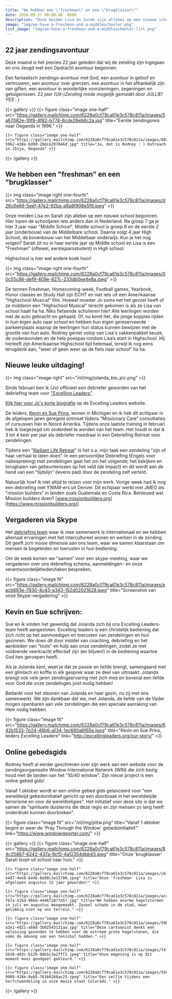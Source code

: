 ```yaml
---
title: "We hebben een \"freshman\" en een \"brugklasser\""
date: 2018-09-27 00:00:00 -0600
description: "Onze meiden Lisa en Sarah zijn allebei op een nieuwe school begonnen. Hier lopen de schooljaren iets anders dan in Nederland."
image: "img/we-have-a-freshman-and-a-middleschooler.png"
list_image: "img/we-have-a-freshman-and-a-middleschooler-list.png"
---
```

22 jaar zendingsavontuur
------------------------

Deze maand is het precies 22 jaar geleden dat wij de zending zijn ingegaan en ons Jeugd met een Opdracht avontuur begonnen.

Een fantastisch zendings-avontuur met God, een avontuur in geloof en vertrouwen, een avontuur over grenzen, een avontuur in het afhankelijk zijn van giften, een avontuur in wonderlijke voorzieningen, zegeningen en getuigenissen.
*22 jaar (Uit-)Zending mede mogelijk gemaakt door JULLIE! YES : )*

{{< gallery >}}
    {{< figure class="image one-half" src="https://gallery.mailchimp.com/6228a0cf79ca61e3c578c811a/images/5a67082e-10f8-4f82-b774-6cde28eb6c2a.jpg" title="Eerste zendingsreis naar Oeganda in 1996." >}}

    {{< figure class="image one-half" src="https://gallery.mailchimp.com/6228a0cf79ca61e3c578c811a/images/88237ffc-5962-438e-bd9d-20dce297046d.jpg" title="Ja, dat is Rodney : ) Outreach in JInja, Oeganda" >}}
{{< /gallery >}}

We hebben een "freshman" en een "brugklasser"
---------------------------------------------

{{< img class="image right one-fourth" src="https://gallery.mailchimp.com/6228a0cf79ca61e3c578c811a/images/d26c6e66-5eef-47e2-92ba-a8a8f908e5f9.jpeg" >}}

Onze meiden Lisa en Sarah zijn allebei op een nieuwe school begonnen. Hier lopen de schooljaren iets anders dan in Nederland. Na groep 7 ga je hier 3 jaar naar "Middle School". Middle school is groep 8 en de eerste 2 jaar (onderbouw) van de Middelbare school. Daarna volgt 4 jaar High School, de bovenbouw van het Middelbaar onderwijs. Kun je het nog volgen? Sarah zit nu in haar eerste jaar op Middle school en Lisa is een "Freshman” (oftewel, eerstejaarsstudent) in High school.

Highschool is hier wel andere koek hoor!

{{< img class="image right one-fourth" src="https://gallery.mailchimp.com/6228a0cf79ca61e3c578c811a/images/00c55c86-def9-409e-827c-233db0ee4e8a.jpeg" >}}

De termen Freshman, Homecoming-week, Football games, Yearbook, Honor classes en Study Hall zijn ECHT en niet iets uit een Amerikaanse "Highschool Musical” film. Hoewel moeder Jo soms net het gevoel heeft of ze middenin een "Highschool Musical" terecht gekomen is als ze Lisa van school haalt ha ha.
Niks fietsende scholieren hier! Alle leerlingen worden met de auto gebracht en gehaald. Of, nu komt het, die jonge koppies rijden in hun eigen auto naar school en hebben hun eigen gereserveerde parkeerplaats waarop de leerlingen hun status kunnen bewijzen met de grootte van hun auto.
Rodney geniet volop van Lisa's vakkenpakket keuze, de ouderavonden en de hele poespas rondom Lisa’s start in Highschool. Hij herleeft zijn Amerikaanse Highschool tijd helemaal, terwijl ik nog eens terugdenk aan; "weer of geen weer op de fiets naar school” ha ha.

Nieuwe leuke uitdaging!
-----------------------

{{< img class="image right" src="/nl/img/jolanda_bio_pic.png" >}}

Sinds februari ben ik (Jo) officieel een debriefer geworden van het debriefing team voor ["Excelling Leaders”](http://excellingleaders.org/).

[Klik hier voor Jo's korte biografie](http://excellingleaders.org/jolanda-bio/) op de Excelling Leaders website.

De leiders, [Kevin en Sue Prins](http://excellingleaders.org/our-story/), wonen in Michigan en ik heb dit echtpaar in de afgelopen jaren geregeld ontmoet tijdens "Missionary Care” consultaties of cursussen hier in Noord Amerika. Tijdens onze laatste training in februari heb ik toegezegd om onderdeel te worden van het team. Het houdt in dat ik 3 tot 4 keer per jaar als debriefer meedraai in een Debriefing Retreat voor zendelingen.

Tijdens een "[Radiant Life Retreat](http://excellingleaders.org/retreat/)" is het o.a. mijn taak een zendeling "zijn of haar verhaal te laten doen”. In een persoonlijke Debriefing (Engels voor nabespreking) met zendelingen gaat het om het volgende; het bekijken en terughalen van gebeurtenissen op het veld (de impact) en dit wordt aan de hand van een "tijdslijn” (levens pad) door de zendeling zelf verteld.

Natuurlijk hoef ik niet altijd te reizen voor mijn werk. Vorige week had ik nog een debriefing met YWAM-ers uit Denver. Dit echtpaar werkt met JMEO als "mission builders” in landen zoals Guatemala en Costa Rica. Benieuwd wat Mission builders doen? [www.missionbuilders.org](https://www.missionbuilders.org/)

Vergaderen via Skype
--------------------

Het [debriefing team](http://excellingleaders.org/retreat/) waar ik mee samenwerk is internationaal en we hebben allemaal ervaringen met het intercultureel wonen en werken in de zending. Dit geeft zo’n mooie dimensie aan ons team, waar we samen klaarstaan om mensen te begeleiden en toerusten in hun bediening.

Om de week komen we "samen” voor een skype-meeting, waar we vergaderen over ons debriefing schema, aanmeldingen- en onze verantwoordelijkheden/taken bespreken.

{{< figure class="image fit" src="https://gallery.mailchimp.com/6228a0cf79ca61e3c578c811a/images/eacb693e-7930-4c43-a343-152d02021628.jpeg" title="Screenshot van onze Skype-vergadering" >}}

Kevin en Sue schrijven:
-----------------------

Sue en ik vinden het geweldig dat Jolanda zich bij ons Excelling Leaders-team heeft aangesloten. Excelling leaders is een christelijk bediening dat zich richt op het aanmoedigen en toerusten van zendelingen en hun gezinnen. We doen dit door middel van coaching, debriefing en het aanbieden van "tools” en hulp aan onze zendelingen, zodat ze met voldoende veerkracht effectief zijn (en blijven!) in de bediening waartoe God hen geroepen heeft.

Als je Jolanda kent, weet je dat ze passie en liefde brengt, samengaand met een glimlach en koffie in elk gesprek waar ze deel van uitmaakt. Jolanda brengt ook vele jaren zendingservaring met zich mee en bovenal een liefde voor God die onze zendelingen juist nodig hebben!

Bedankt voor het steunen van Jolanda en haar gezin, nu zij met ons samenwerkt. We zijn dankbaar dat we, met Jolanda, de liefde van de Vader mogen openbaren aan vele zendelingen die een speciale aanraking van Hem nodig hebben.

{{< figure class="image fit" src="https://gallery.mailchimp.com/6228a0cf79ca61e3c578c811a/images/642b1533-7b24-48b6-a134-1ec680a6f65e.jpeg" title="Kevin en Sue Prins, leiders Excelling Leaders" link="http://excellingleaders.org/our-story/" >}}

Online gebedsgids
-----------------

Rodney heeft al eerder geschreven over zijn werk aan een website voor de zendingsorganisatie Window International Network (WIN) die zich bezig houd met de landen van het "10/40 window". Zijn nieuw project is een online gebed gids!

Vanaf 1 oktober wordt er een online gebed gids gelanceerd voor "een wereldwijd gebedsinitiatief gericht op een doorbraak in het wereldwijde terrorisme en voor de wereldreligies". Het initiatief voor deze site is dat we samen de "spirituele duisternis die deze regio en zijn mensen zo lang heeft onderdrukt kunnen doorbreken".

{{< figure class="image fit" src="/nl/img/pttw.png" title="Vanaf 1 oktober begint er weer de 'Pray Through the Window' gebedsinitiatief." link="https://www.windowreporter.com/" >}}

{{< gallery >}}
    {{< figure class="image one-half" src="https://gallery.mailchimp.com/6228a0cf79ca61e3c578c811a/images/84c25867-6242-437a-9cf5-4a12354dbb43.jpeg" title="Onze 'brugklasser' Sarah loopt uit school naar huis." >}}

    {{< figure class="image one-half" src="https://gallery.mailchimp.com/6228a0cf79ca61e3c578c811a/images/c61bc267-e4d7-4ee8-b44b-8e00c3a15700.jpeg" title="Onze 'freshman' Lisa is afgelopen augustus 15 jaar geworden!" >}}

    {{< figure class="image one-half" src="https://gallery.mailchimp.com/6228a0cf79ca61e3c578c811a/images/acc6f10f-fb7a-41bd-966a-4446f2877d57.jpg" title="We hebben enorme hagelstormen in juli en augustus meegemaakt. Zoveel schade in de stad, maar gelukkig niet op ons terrein." >}}

    {{< figure class="image one-half" src="https://gallery.mailchimp.com/6228a0cf79ca61e3c578c811a/images/59b51146-a2e1-4d21-a68d-3b02543131aa.jpg" title="Deze cartoonist denkt een oplossing gevonden te hebben voor de extreem grote hagelstenen, die soms de omvang van een tenisbal hadden." >}}

    {{< figure class="image one-half" src="https://gallery.mailchimp.com/6228a0cf79ca61e3c578c811a/images/f4f6da60-5b38-403c-b12b-08b5c3a2fff2.jpeg" title="Onze omgeving is op dit moment mooi goudgeel gekleurd." >}}

    {{< figure class="image one-half" src="https://gallery.mailchimp.com/6228a0cf79ca61e3c578c811a/images/5568b029-9908-428e-8eb5-76166268ac23.jpeg" title="Een selfie tijdens een herfstwandeling in onze mooie staat Colorado." >}}
{{< /gallery >}}
